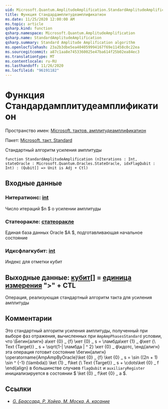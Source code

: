 ```yaml
---
uid: Microsoft.Quantum.AmplitudeAmplification.StandardAmplitudeAmplification
title: Функция Стандардамплитудеамплификатион
ms.date: 11/25/2020 12:00:00 AM
ms.topic: article
qsharp.kind: function
qsharp.namespace: Microsoft.Quantum.AmplitudeAmplification
qsharp.name: StandardAmplitudeAmplification
qsharp.summary: Standard Amplitude Amplification algorithm
ms.openlocfilehash: 23a2b3dbe5ea404059994167f69e11458c0c22ea
ms.sourcegitcommit: a87c1aa8e7453360025e47ba614f25b02ea84ec3
ms.translationtype: MT
ms.contentlocale: ru-RU
ms.lasthandoff: 11/26/2020
ms.locfileid: "96191182"
---
```

# <a name="standardamplitudeamplification-function"></a>Функция Стандардамплитудеамплификатион

Пространство имен: [Microsoft. тактов. амплитудеамплификатион](xref:Microsoft.Quantum.AmplitudeAmplification)

Пакет: [Microsoft. такт. Standard](https://nuget.org/packages/Microsoft.Quantum.Standard)


Стандартный алгоритм усиления амплитуды

```qsharp
function StandardAmplitudeAmplification (nIterations : Int, stateOracle : Microsoft.Quantum.Oracles.StateOracle, idxFlagQubit : Int) : (Qubit[] => Unit is Adj + Ctl)
```


## <a name="input"></a>Входные данные

### <a name="niterations--int"></a>Нитератионс: [int](xref:microsoft.quantum.lang-ref.int)

Число итераций $n $ о усилении амплитуды


### <a name="stateoracle--stateoracle"></a>Статеоракле: [статеоракле](xref:Microsoft.Quantum.Oracles.StateOracle)

Единая база данных Oracle $A $, подготавливающая начальное состояние


### <a name="idxflagqubit--int"></a>Идксфлагкубит: [int](xref:microsoft.quantum.lang-ref.int)

Индекс для отметки кубит



## <a name="output--qubit--unit--is-adj--ctl"></a>Выходные данные: [кубит](xref:microsoft.quantum.lang-ref.qubit)[] = [единица измерения](xref:microsoft.quantum.lang-ref.unit)  ">" + CTL

Операция, реализующая стандартный алгоритм такта для усиления амплитуды

## <a name="remarks"></a>Комментарии

Это стандартный алгоритм усиления амплитуды, полученный при выборе фаз отражения, вычисленных при `AmpAmpPhasesStandard` условии, что \Бегин{алигн} а\кет {0} \_ {f} \кет {0} \_ s = \ламбда\кет {1} \_ ф\кет {\ Text {Target}} \_ s + \sqrt{1-| \ламбда | ^ 2} \кет {0} \_ ф\кдотс, \енд{алигн} эта операция готовит состояние \бегин{алигн} \operatorname{AmpAmpByOracle}\ket {0} \_ {f} \ket {0} \_ s = \sin ((2n + 1) \sin ^ {-1} (\lambda)) \ket {1} \_ f\ket {\ Text {Target}} \_ s + \cdots\ket {0} \_ f \end{align} в большинстве случаев `flagQubit` и `auxiliaryRegister` инициализируется в состоянии $ \ket {0} \_ f\ket {0} \_ a $.

## <a name="references"></a>Ссылки

- [*G. Брассард, P. Хойер, M. Моска, A. касание*](https://arxiv.org/abs/quant-ph/0005055)